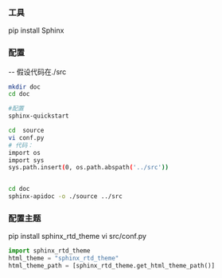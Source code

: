 ### 工具
pip install Sphinx

### 配置
-- 假设代码在./src
``` bash
mkdir doc
cd doc

#配置
sphinx-quickstart

cd  source
vi conf.py
# 代码：
import os
import sys
sys.path.insert(0, os.path.abspath('../src'))


cd doc
sphinx-apidoc -o ./source ../src

```
### 配置主题
pip install sphinx_rtd_theme
vi src/conf.py
``` python
import sphinx_rtd_theme
html_theme = "sphinx_rtd_theme"
html_theme_path = [sphinx_rtd_theme.get_html_theme_path()]
